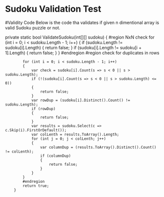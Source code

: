 # Sudoku Validation Test

#Validity Code
Below is the code tha validates if given n dimentional array is valid Sudoku puzzle or not.

private static bool ValidateSudoku(int[][] sudoku)
        {
            #region NxN check
            for (int i = 0; i < sudoku.Length - 1; i++)
            {
                if (sudoku.Length != sudoku[i].Length)
                {
                    return false;
                }
                if (sudoku[i].Length != sudoku[i + 1].Length)
                {
                    return false;
                }
            }
            #endregion
            #region check for duplicates in rows

            for (int i = 0; i < sudoku.Length - 1; i++)
            {
                var check = sudoku[i].Count(s => s < 0 || s > sudoku.Length);
                if (!(sudoku[i].Count(s => s < 0 || s > sudoku.Length) <= 0))
                {
                    return false;
                }
                var rowDup = (sudoku[i].Distinct().Count() != sudoku.Length);
                if (rowDup)
                {
                    return false;
                }
                var results = sudoku.Select(c => c.Skip(i).FirstOrDefault());
                var colLenth = results.ToArray().Length;
                for (int j = 0; j < colLenth; j++)
                {
                    var columnDup = (results.ToArray().Distinct().Count() != colLenth);
                    if (columnDup)
                    {
                        return false;
                    }
                }
            }
            #endregion
            return true;
        }
